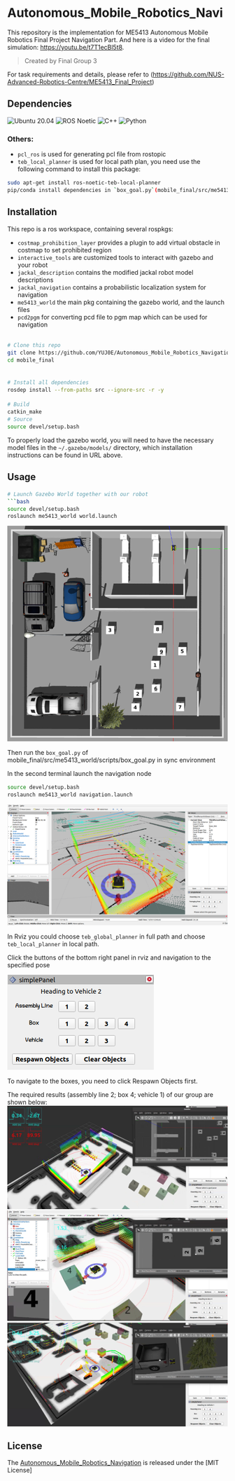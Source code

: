 # Autonomous_Mobile_Robotics_Navi

This repository is the implementation for ME5413 Autonomous Mobile Robotics Final Project Navigation Part. And here is a video for the final simulation: https://youtu.be/t7T1ecBl5t8.
>Created by Final Group 3

For task requirements and details, please refer to (https://github.com/NUS-Advanced-Robotics-Centre/ME5413_Final_Project)

## Dependencies
![Ubuntu 20.04](https://img.shields.io/badge/OS-Ubuntu_20.04-informational?style=flat&logo=ubuntu&logoColor=white&color=2bbc8a)
![ROS Noetic](https://img.shields.io/badge/Tools-ROS_Noetic-informational?style=flat&logo=ROS&logoColor=white&color=2bbc8a)
![C++](https://img.shields.io/badge/Code-C++-informational?style=flat&logo=c%2B%2B&logoColor=white&color=2bbc8a)
![Python](https://img.shields.io/badge/Code-Python-informational?style=flat&logo=Python&logoColor=white&color=2bbc8a)

### Others:
  * `pcl_ros` is used for generating pcl file from rostopic
  * `teb_local_planner` is used for local path plan, you need use the following command to install this package:
  ```bash
  sudo apt-get install ros-noetic-teb-local-planner
  pip/conda install dependencies in `box_goal.py`(mobile_final/src/me5413_world/)
  ```
## Installation
This repo is a ros workspace, containing several rospkgs:
* `costmap_prohibition_layer` provides a plugin to add virtual obstacle in costmap to set prohibited region
* `interactive_tools` are customized tools to interact with gazebo and your robot
* `jackal_description` contains the modified jackal robot model descriptions
* `jackal_navigation` contains a probabilistic localization system for navigation
* `me5413_world` the main pkg containing the gazebo world, and the launch files
* `pcd2pgm` for converting pcd file to pgm map which can be used for navigation
```bash

# Clone this repo
git clone https://github.com/YUJ0E/Autonomous_Mobile_Robotics_Navigation.git
cd mobile_final


# Install all dependencies
rosdep install --from-paths src --ignore-src -r -y

# Build
catkin_make
# Source 
source devel/setup.bash
```
To properly load the gazebo world, you will need to have the necessary model files in the `~/.gazebo/models/` directory, which installation instructions can be found in URL above.
## Usage
```bash
# Launch Gazebo World together with our robot
```bash
source devel/setup.bash
roslaunch me5413_world world.launch
```
![gazebo_world](src/me5413_world/media/gazebo_world.png)

Then run the `box_goal.py` of mobile_final/src/me5413_world/scripts/box_goal.py in sync environment

In the second terminal launch the navigation node
```bash
source devel/setup.bash
roslaunch me5413_world navigation.launch
```
![Rviz_navi](src/me5413_world/media/rviz_navigation.png)

In Rviz you could choose `teb_global_planner` in full path and choose `teb_local_planner` in local path.

Click the buttons of the bottom right panel in rviz and navigation to the specified pose

![rviz_panel](src/me5413_world/media/rviz_panel.png)

To navigate to the boxes, you need to click Respawn Objects first.

The required results (assembly line 2; box 4; vehicle 1) of our group are shown below:
![assembly line 2](src/me5413_world/media/Navigation_1.png)
![box_4](src/me5413_world/media/Navigation_2.png)
![vehicle 1](src/me5413_world/media/Navigation_3.png)


## License

The [Autonomous_Mobile_Robotics_Navigation](https://github.com/YUJ0E/Autonomous_Mobile_Robotics_Navigation) is released under the [MIT License]
